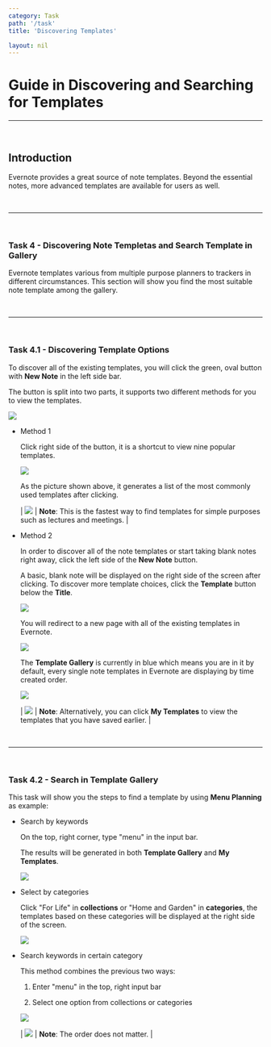 ```yaml
---
category: Task
path: '/task'
title: 'Discovering Templates'

layout: nil
---
```


# Guide in Discovering and Searching for Templates

___

<br>

## Introduction

Evernote provides a great source of note templates. Beyond the essential notes, more advanced templates are available for users as well.

<br>

___

<br>

### Task 4 - Discovering Note Templetas and Search Template in Gallery

Evernote templates various from multiple purpose planners to trackers in different circumstances. This section will show you find the most suitable note template among the gallery.

<br>

___

<br>

### Task 4.1 - Discovering Template Options

To discover all of the existing templates, you will click the green, oval button with **New Note** in the left side bar.

The button is split into two parts, it supports two different methods for you to view the templates.

<img src="https://github.com/SkylarZhao6/EvernoteGuide/blob/gh-pages/images/newnote.png?raw=true" id="newnote">


- Method 1

  Click right side of the button, it is a shortcut to view nine popular templates.

  <img src="https://github.com/SkylarZhao6/EvernoteGuide/blob/gh-pages/images/temp2.png?raw=true" id="temp2">

  As the picture shown above, it generates a list of the most commonly used templates after clicking. 

  | <img src="https://raw.githubusercontent.com/SkylarZhao6/EvernoteGuide/gh-pages/images/Warning.png" id="note"> | **Note**: This is the fastest way to find templates for simple purposes such as lectures and meetings. |

- Method 2

  In order to discover all of the note templates or start taking blank notes right away, click the left side of the **New Note** button. 

  A basic, blank note will be displayed on the right side of the screen after clicking. To discover more template choices, click the **Template** button below the **Title**.

  <img src="https://github.com/SkylarZhao6/EvernoteGuide/blob/gh-pages/images/tem1.png?raw=true">

  You will redirect to a new page with all of the existing templates in Evernote.

  <img src="https://github.com/SkylarZhao6/EvernoteGuide/blob/gh-pages/images/alltemp.png?raw=true">

  The **Template Gallery** is currently in blue which means you are in it by default, every single note templates in Evernote are displaying by time created order.

  <img src="https://github.com/SkylarZhao6/EvernoteGuide/blob/gh-pages/images/gallery.png?raw=true" id="gallery">

  | <img src="https://raw.githubusercontent.com/SkylarZhao6/EvernoteGuide/gh-pages/images/Warning.png" id="note"> | **Note**: Alternatively, you can click **My Templates** to view the templates that you have saved earlier. |

<br>

___

<br>

### Task 4.2 - Search in Template Gallery

This task will show you the steps to find a template by using **Menu Planning** as example:

- Search by keywords

  On the top, right corner, type "menu" in the input bar. 
     
  The results will be generated in both **Template Gallery** and **My Templates**.

  <img src="https://github.com/SkylarZhao6/EvernoteGuide/blob/gh-pages/images/searchmenu.png?raw=true" id="search">
      
- Select by categories

  Click "For Life" in **collections** or "Home and Garden" in **categories**, the templates based on these categories will be displayed at the right side of the screen.

   <img src="https://github.com/SkylarZhao6/EvernoteGuide/blob/gh-pages/images/category.png?raw=true" id="category">

- Search keywords in certain category

  This method combines the previous two ways:

  1. Enter "menu" in the top, right input bar
     
  2. Select one option from collections or categories

  <img src="https://github.com/SkylarZhao6/EvernoteGuide/blob/gh-pages/images/menuresult.png?raw=true" id="result">

  | <img src="https://raw.githubusercontent.com/SkylarZhao6/EvernoteGuide/gh-pages/images/Warning.png" id="note"> | **Note**: The order does not matter. |

